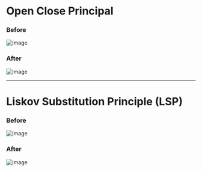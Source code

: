 # Open Close Principal
### Before
![image](https://github.com/user-attachments/assets/2c69f730-411a-481b-8ca7-9d2e8b0a4015)

### After
![image](https://github.com/user-attachments/assets/2e188de7-b079-4662-89d7-146692d73fee)


---
# Liskov Substitution Principle (LSP)
### Before
![image](https://github.com/user-attachments/assets/dcea05ba-d07d-4984-ad47-727d1e4c28fa)

### After
![image](https://github.com/user-attachments/assets/8fbd42f2-e1f9-450e-94f1-0e5799d77731)
